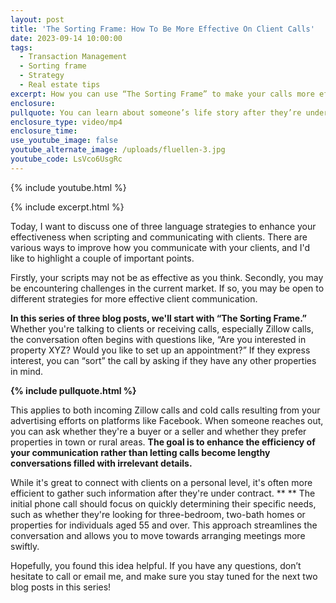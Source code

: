 ```yaml
---
layout: post
title: 'The Sorting Frame: How To Be More Effective On Client Calls'
date: 2023-09-14 10:00:00
tags:
  - Transaction Management
  - Sorting frame
  - Strategy
  - Real estate tips
excerpt: How you can use “The Sorting Frame” to make your calls more efficient.
enclosure:
pullquote: You can learn about someone’s life story after they’re under contract.
enclosure_type: video/mp4
enclosure_time:
use_youtube_image: false
youtube_alternate_image: /uploads/fluellen-3.jpg
youtube_code: LsVco6UsgRc
---
```

{% include youtube.html %}

{% include excerpt.html %}

Today, I want to discuss one of three language strategies to enhance your effectiveness when scripting and communicating with clients. There are various ways to improve how you communicate with your clients, and I'd like to highlight a couple of important points.

Firstly, your scripts may not be as effective as you think. Secondly, you may be encountering challenges in the current market. If so, you may be open to different strategies for more effective client communication.

**In this series of three blog posts, we'll start with “The Sorting Frame.”** Whether you're talking to clients or receiving calls, especially Zillow calls, the conversation often begins with questions like, “Are you interested in property XYZ? Would you like to set up an appointment?” If they express interest, you can “sort” the call by asking if they have any other properties in mind.

**{% include pullquote.html %}**

This applies to both incoming Zillow calls and cold calls resulting from your advertising efforts on platforms like Facebook. When someone reaches out, you can ask whether they're a buyer or a seller and whether they prefer properties in town or rural areas. **The goal is to enhance the efficiency of your communication rather than letting calls become lengthy conversations filled with irrelevant details.**

While it's great to connect with clients on a personal level, it's often more efficient to gather such information after they're under contract. ** ** The initial phone call should focus on quickly determining their specific needs, such as whether they're looking for three-bedroom, two-bath homes or properties for individuals aged 55 and over. This approach streamlines the conversation and allows you to move towards arranging meetings more swiftly.

Hopefully, you found this idea helpful. If you have any questions, don’t hesitate to call or email me, and make sure you stay tuned for the next two blog posts in this series!
